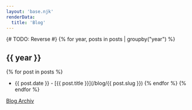 ```yaml
---
layout: 'base.njk'
renderData: 
  title: 'Blog'
---
```


{# TODO: Reverse #}
{% for year, posts in posts | groupby("year") %}

## {{ year }}
  
{% for post in posts %}
* {{ post.date }} - [{{ post.title }}](/blog/{{ post.slug }})
{% endfor %}
{% endfor %}

[Blog Archiv](/blog/archive)
